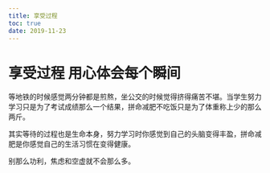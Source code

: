 ```yaml
---
title: 享受过程
toc: true
date: 2019-11-23
---
```

# 享受过程 用心体会每个瞬间

等地铁的时候感觉两分钟都是煎熬，坐公交的时候觉得挤得痛苦不堪。当学生努力学习只是为了考试成绩那么一个结果，拼命减肥不吃饭只是为了体重称上少的那么两斤。

其实等待的过程也是生命本身，努力学习时你感觉到自己的头脑变得丰盈，拼命减肥是你感觉自己的生活习惯在变得健康。

别那么功利，焦虑和空虚就不会那么多。
